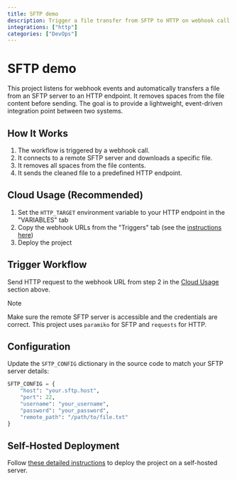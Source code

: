```yaml
---
title: SFTP demo
description: Trigger a file transfer from SFTP to HTTP on webhook call
integrations: ["http"]
categories: ["DevOps"]
---
```


# SFTP demo

This project listens for webhook events and automatically transfers a file from an SFTP server to an HTTP endpoint. It removes spaces from the file content before sending. The goal is to provide a lightweight, event-driven integration point between two systems.

## How It Works

1. The workflow is triggered by a webhook call.
2. It connects to a remote SFTP server and downloads a specific file.
3. It removes all spaces from the file contents.
4. It sends the cleaned file to a predefined HTTP endpoint.

## Cloud Usage (Recommended)

1. Set the `HTTP_TARGET` environment variable to your HTTP endpoint in the "VARIABLES" tab
2. Copy the webhook URLs from the "Triggers" tab (see the [instructions here](https://docs.autokitteh.com/get_started/deployment#webhook-urls))
3. Deploy the project

## Trigger Workflow

Send HTTP request to the webhook URL from step 2 in the [Cloud Usage](#cloud-usage) section above.

> [!NOTE]
> Make sure the remote SFTP server is accessible and the credentials are correct. This project uses `paramiko` for SFTP and `requests` for HTTP.

## Configuration

Update the `SFTP_CONFIG` dictionary in the source code to match your SFTP server details:

```python
SFTP_CONFIG = {
    "host": "your.sftp.host",
    "port": 22,
    "username": "your_username",
    "password": "your_password",
    "remote_path": "/path/to/file.txt"
}
```

## Self-Hosted Deployment

Follow [these detailed instructions](https://docs.autokitteh.com/get_started/deployment) to deploy the project on a self-hosted server.
